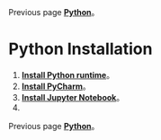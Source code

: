 Previous page [**Python**](https://github.com/AdamXu23/Python)。
# Python Installation
1. [**Install Python runtime**](https://github.com/AdamXu23/Python/tree/main/Install/Install%20Python%20runtime "在新分頁開啓鏈接")。
2. [**Install PyCharm**](https://github.com/AdamXu23/Python/tree/main/Install/Install%20PyCharm "在新分頁開啓鏈接")。
3. [**Install Jupyter Notebook**](https://github.com/AdamXu23/Python/tree/main/Install/Install%20Jupyter%20Notebook "在新分頁開啓鏈接")。
4. 
Previous page [**Python**](https://github.com/AdamXu23/Python)。
